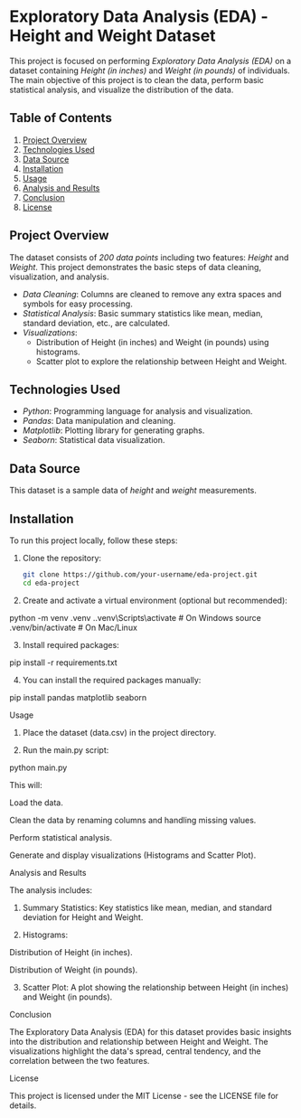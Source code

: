 # Exploratory Data Analysis (EDA) - Height and Weight Dataset

This project is focused on performing *Exploratory Data Analysis (EDA)* on a dataset containing *Height (in inches)* and *Weight (in pounds)* of individuals. The main objective of this project is to clean the data, perform basic statistical analysis, and visualize the distribution of the data.

## Table of Contents

1. [Project Overview](#project-overview)
2. [Technologies Used](#technologies-used)
3. [Data Source](#data-source)
4. [Installation](#installation)
5. [Usage](#usage)
6. [Analysis and Results](#analysis-and-results)
7. [Conclusion](#conclusion)
8. [License](#license)

## Project Overview

The dataset consists of *200 data points* including two features: *Height* and *Weight*. This project demonstrates the basic steps of data cleaning, visualization, and analysis.

- *Data Cleaning*: Columns are cleaned to remove any extra spaces and symbols for easy processing.
- *Statistical Analysis*: Basic summary statistics like mean, median, standard deviation, etc., are calculated.
- *Visualizations*: 
  - Distribution of Height (in inches) and Weight (in pounds) using histograms.
  - Scatter plot to explore the relationship between Height and Weight.

## Technologies Used

- *Python*: Programming language for analysis and visualization.
- *Pandas*: Data manipulation and cleaning.
- *Matplotlib*: Plotting library for generating graphs.
- *Seaborn*: Statistical data visualization.

## Data Source

This dataset is a sample data of *height* and *weight* measurements.

## Installation

To run this project locally, follow these steps:

1. Clone the repository:
   ```bash
   git clone https://github.com/your-username/eda-project.git
   cd eda-project

2. Create and activate a virtual environment (optional but recommended):

python -m venv .venv
.\.venv\Scripts\activate  # On Windows
source .venv/bin/activate  # On Mac/Linux


3. Install required packages:

pip install -r requirements.txt


4. You can install the required packages manually:

pip install pandas matplotlib seaborn



Usage

1. Place the dataset (data.csv) in the project directory.


2. Run the main.py script:

python main.py



This will:

Load the data.

Clean the data by renaming columns and handling missing values.

Perform statistical analysis.

Generate and display visualizations (Histograms and Scatter Plot).


Analysis and Results

The analysis includes:

1. Summary Statistics: Key statistics like mean, median, and standard deviation for Height and Weight.


2. Histograms:

Distribution of Height (in inches).

Distribution of Weight (in pounds).



3. Scatter Plot: A plot showing the relationship between Height (in inches) and Weight (in pounds).



Conclusion

The Exploratory Data Analysis (EDA) for this dataset provides basic insights into the distribution and relationship between Height and Weight. The visualizations highlight the data's spread, central tendency, and the correlation between the two features.

License

This project is licensed under the MIT License - see the LICENSE file for details.

